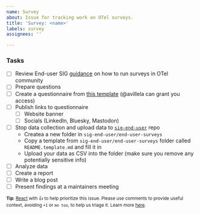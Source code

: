 ```yaml
---
name: Survey
about: Issue for tracking work on OTel surveys. 
title: 'Survey: <name>'
labels: survey
assignees: ''

---
```

<!-- Please remember to change the title of this issue – change <name> to the name of your survey. -->

### Tasks
- [ ] Review End-user SIG [guidance](https://github.com/open-telemetry/sig-end-user/tree/main/end-user-surveys) on how to run surveys in OTel community
- [ ] Prepare questions
- [ ] Create a questionnaire from [this template](https://docs.google.com/forms/d/1NsOBVcajq3tm4wDrZTt-5bEG5pR3YfK2yccFGVqVzWI/edit) (@avillela can grant you access)
- [ ] Publish links to questionnaire
   - [ ] Website banner
   - [ ] Socials (LinkedIn, Bluesky, Mastodon)
- [ ] Stop data collection and upload data to [`sig-end-user`](https://github.com/open-telemetry/sig-end-user) repo
   - Createa a new folder in `sig-end-user/end-user-surveys`
   - Copy a template from `sig-end-user/end-user-surveys` folder called `README.template.md` and fill it in
   - Upload your data as CSV into the folder (make sure you remove any potentially sensitive info)
- [ ] Analyze data
- [ ] Create a report
- [ ] Write a blog post
- [ ] Present findings at a maintainers meeting

<sub>**Tip**: [React](https://github.blog/news-insights/product-news/add-reactions-to-pull-requests-issues-and-comments/) with 👍 to help prioritize this issue. Please use comments to provide useful context, avoiding `+1` or `me too`, to help us triage it. Learn more [here](https://opentelemetry.io/community/end-user/issue-participation/).</sub>
